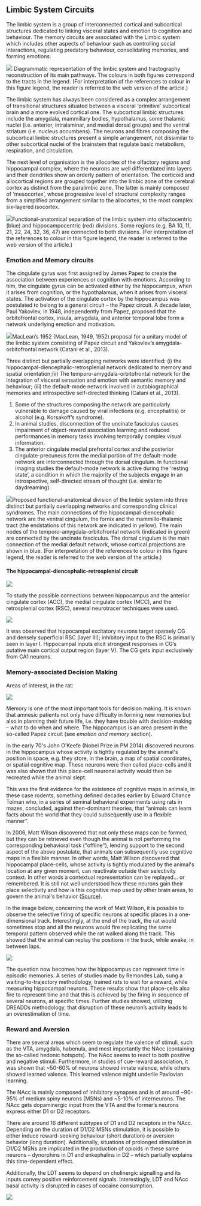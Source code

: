 ## Limbic System Circuits

The limbic system is a group of interconnected cortical and subcortical structures dedicated to linking visceral states and emotion to cognition and behaviour. The memory circuits are associated with the Limbic system which includes other aspects of behaviour such as controlling social interactions, regulating predatory behaviour, consolidating memories, and forming emotions.

![](<2 - Source Material/Masters/attachments/Attachment 151.png>) Diagrammatic representation of the limbic system and tractography reconstruction of its main pathways. The colours in both figures correspond to the tracts in the legend. (For interpretation of the references to colour in this figure legend, the reader is referred to the web version of the article.)

The limbic system has always been considered as a complex arrangement of transitional structures situated between a visceral ‘primitive’ subcortical brain and a more evolved cortical one. The subcortical limbic structures include the amygdala, mammillary bodies, hypothalamus, some thalamic nuclei (i.e. anterior, intralaminar, and medial dorsal groups) and the ventral striatum (i.e. nucleus accumbens). The neurons and fibres composing the subcortical limbic structures present a simple arrangement, not dissimilar to other subcortical nuclei of the brainstem that regulate basic metabolism, respiration, and circulation.

The next level of organisation is the allocortex of the olfactory regions and hippocampal complex, where the neurons are well differentiated into layers and their dendrites show an orderly pattern of orientation. The corticoid and allocortical regions are grouped together into the limbic zone of the cerebral cortex as distinct from the paralimbic zone. The latter is mainly composed of ‘mesocortex’, whose progressive level of structural complexity ranges from a simplified arrangement similar to the allocortex, to the most complex six-layered isocortex.

![](<2 - Source Material/Masters/attachments/Attachment 152.png>)Functional-anatomical separation of the limbic system into olfactocentric (blue) and hippocampocentric (red) divisions. Some regions (e.g. BA 10, 11, 21, 22, 24, 32, 36, 47) are connected to both divisions. (For interpretation of the references to colour in this figure legend, the reader is referred to the web version of the article.)

### Emotion and Memory circuits

The cingulate gyrus was first assigned by James Papez to create the association between experiences or cognition with emotions. According to him, the cingulate gyrus can be activated either by the hippocampus, when it arises from cognition, or the hypothalamus, when it arises from visceral states. The activation of the cingulate cortex by the hippocampus was postulated to belong to a general circuit – the Papez circuit. A decade later, Paul Yakovlev, in 1948, independently from Papez, proposed that the orbitofrontal cortex, insula, amygdala, and anterior temporal lobe form a network underlying emotion and motivation.

![](<2 - Source Material/Masters/attachments/Attachment 153.png>)MacLean’s 1952 (MacLean, 1949, 1952) proposal for a unitary model of the limbic system consisting of Papez circuit and Yakovlev’s amygdala-orbitofrontal network (Catani et al., 2013).

Three distinct but partially overlapping networks were identified: (i) the hippocampal-diencephalic-retrosplenial network dedicated to memory and spatial orientation;(ii) The temporo-amygdala-orbitofrontal network for the integration of visceral sensation and emotion with semantic memory and behaviour; (iii) the default-mode network involved in autobiographical memories and introspective self-directed thinking (Catani et al., 2013).

1. Some of the structures composing the network are particularly vulnerable to damage caused by viral infections (e.g. encephalitis) or alcohol (e.g. Korsakoff’s syndrome).
2. In animal studies, disconnection of the uncinate fasciculus causes impairment of object-reward association learning and reduced performances in memory tasks involving temporally complex visual information.
3. The anterior cingulate medial prefrontal cortex and the posterior cingulate-precuneus form the medial portion of the default-mode network are interconnected through the dorsal cingulum. In functional imaging studies the default-mode network is active during the ‘resting state’, a condition in which the majority of the subjects engage in an introspective, self-directed stream of thought (i.e. similar to daydreaming).

![](<2 - Source Material/Masters/attachments/Attachment 154.png>)Proposed functional-anatomical division of the limbic system into three distinct but partially overlapping networks and corresponding clinical syndromes. The main connections of the hippocampal-diencephalic network are the ventral cingulum, the fornix and the mammillo-thalamic tract (the endstations of this network are indicated in yellow). The main nodes of the temporo-amygdala-orbitofrontal network (indicated in green) are connected by the uncinate fasciculus. The dorsal cingulum is the main connection of the medial default network, whose cortical projections are shown in blue. (For interpretation of the references to colour in this figure legend, the reader is referred to the web version of the article.)

#### The hippocampal-diencephalic-retrosplenial circuit

![](<2 - Source Material/Masters/attachments/Attachment 155.png>)

To study the possible connections between hippocampus and the anterior cingulate cortex (ACC), the medial cingulate cortex (MCC), and the retrosplenial cortex (RSC), several neurotracer techniques were used.

![](<2 - Source Material/Masters/attachments/Attachment 156.png>)

It was observed that hippocampal excitatory neurons target sparsely CG and densely superficial RSC (layer III); inhibitory input to the RSC is primarily seen in layer I. Hippocampal inputs elicit strongest responses in CG’s putative main cortical output region (layer V). The CG gets input exclusively from CA1 neurons.

### Memory-associated Decision Making

Areas of interest, in the rat:

![](<2 - Source Material/Masters/attachments/Attachment 157.png>)

Memory is one of the most important tools for decision making. It is known that amnesic patients not only have difficulty in forming new memories but also in planning their future life, i.e. they have trouble with decision-making – what to do when and where. The hippocampus is an area present in the so-called Papez circuit (see _emotion and memory_ section).

In the early 70's John O’Keefe (Nobel Prize in PM 2014) discovered neurons in the hippocampus whose activity is tightly regulated by the animal's position in space, e.g. they store, in the brain, a map of spatial coordinates, or spatial cognitive map. These neurons were then called place-cells and it was also shown that this place-cell neuronal activity would then be recreated while the animal slept.

This was the first evidence for the existence of cognitive maps in animals, in these case rodents, something defined decades earlier by Edward Chance Tolman who, in a series of seminal behavioral experiments using rats in mazes, concluded, against then-dominant theories, that “animals can learn facts about the world that they could subsequently use in a flexible manner”.

In 2006, Matt Wilson discovered that not only these maps can be formed, but they can be retrieved even though the animal is not performing the corresponding behavioral task ("offline"), lending support to the second aspect of the above postulate, that animals can subsequently use cognitive maps in a flexible manner. In other words, Matt Wilson discovered that hippocampal place-cells, whose activity is tightly modulated by the animal's location at any given moment, can reactivate outside their selectivity context. In other words a contextual representation can be replayed... or remembered. It is still not well understood how these neurons gain their place selectivity and how is this cognitive map used by other brain areas, to govern the animal's behavior ([Source](https://mremondes-brainmaps.weebly.com/projects.html)).

In the image below, concerning the work of Matt Wilson, it is possible to observe the selective firing of specific neurons at specific places in a one-dimensional track. Interestingly, at the end of the track, the rat would sometimes stop and all the neurons would fire replicating the same temporal pattern observed while the rat walked along the track. This showed that the animal can replay the positions in the track, while awake, in between laps.

![](<2 - Source Material/Masters/attachments/Attachment 158.png>)

The question now becomes how the hippocampus can represent time in episodic memories. A series of studies made by Remondes Lab, sung a waiting-to-trajectory methodology, trained rats to wait for a reward, while measuring hippocampal neurons. These results show that place-cells also fire to represent time and that this is achieved by the firing in sequence of several neurons, at specific times. Further studies showed, utilizing DREADDs methodology, that disruption of these neuron’s activity leads to an overestimation of time.

### Reward and Aversion

There are several areas which seem to regulate the valence of stimuli, such as the VTA, amygdala, habenula, and most importantly the NAcc (containing the so-called hedonic hotspots). The NAcc seems to react to both positive and negative stimuli. Furthermore, in studies of cue-reward association, it was shown that ~50-60% of neurons showed innate valence, while others showed learned valence. This learned valence might underlie Pavlovian learning.

The NAcc is mainly composed of inhibitory synapses and is of around ~90-95% of medium spiny neurons (MSNs) and ~5-10% of interneurons. The NAcc gets dopaminergic input from the VTA and the former’s neurons express either D1 or D2 receptors.

There are around 16 different subtypes of D1 and D2 receptors in the NAcc. Depending on the duration of D1/D2 MSNs stimulation, it is possible to either induce reward-seeking behaviour (short duration) or aversion behavior (long duration). Additionally, situations of prolonged stimulation in D1/D2 MSNs are implicated in the production of opioids in these same neurons – dynorphins in D1 and enkephalins in D2 – which partially explains this time-dependent effect.

Additionally, the LDT seems to depend on cholinergic signalling and its inputs convey positive reinforcement signals. Interestingly, LDT and NAcc basal activity is disrupted in cases of cocaine consumption.

![](<2 - Source Material/Masters/attachments/Attachment 159.png>)